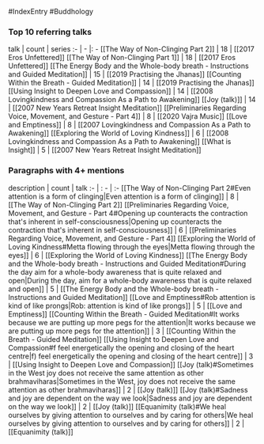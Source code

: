#IndexEntry #Buddhology

### Top 10 referring talks
talk | count | series
:- | - |: -
[[The Way of Non-Clinging Part 2]] | 18 | [[2017 Eros Unfettered]]
[[The Way of Non-Clinging Part 1]] | 18 | [[2017 Eros Unfettered]]
[[The Energy Body and the Whole-body breath - Instructions and Guided Meditation]] | 15 | [[2019 Practising the Jhanas]]
[[Counting Within the Breath - Guided Meditation]] | 14 | [[2019 Practising the Jhanas]]
[[Using Insight to Deepen Love and Compassion]] | 14 | [[2008 Lovingkindness and Compassion As a Path to Awakening]]
[[Joy (talk)]] | 14 | [[2007 New Years Retreat Insight Meditation]]
[[Preliminaries Regarding Voice, Movement, and Gesture - Part 4]] | 8 | [[2020 Vajra Music]]
[[Love and Emptiness]] | 8 | [[2007 Lovingkindness and Compassion As a Path to Awakening]]
[[Exploring the World of Loving Kindness]] | 6 | [[2008 Lovingkindness and Compassion As a Path to Awakening]]
[[What is Insight]] | 5 | [[2007 New Years Retreat Insight Meditation]]

### Paragraphs with 4+ mentions
description | count | talk
:- | : - | :-
[[The Way of Non-Clinging Part 2#Even attention is a form of clinging\|Even attention is a form of clinging]] | 8 | [[The Way of Non-Clinging Part 2]]
[[Preliminaries Regarding Voice, Movement, and Gesture - Part 4#Opening up counteracts the contraction that's inherent in self-consciousness\|Opening up counteracts the contraction that's inherent in self-consciousness]] | 6 | [[Preliminaries Regarding Voice, Movement, and Gesture - Part 4]]
[[Exploring the World of Loving Kindness#Metta flowing through the eyes\|Metta flowing through the eyes]] | 6 | [[Exploring the World of Loving Kindness]]
[[The Energy Body and the Whole-body breath - Instructions and Guided Meditation#During the day aim for a whole-body awareness that is quite relaxed and open\|During the day, aim for a whole-body awareness that is quite relaxed and open]] | 5 | [[The Energy Body and the Whole-body breath - Instructions and Guided Meditation]]
[[Love and Emptiness#Rob attention is kind of like prongs\|Rob: attention is kind of like prongs]] | 5 | [[Love and Emptiness]]
[[Counting Within the Breath - Guided Meditation#It works because we are putting up more pegs for the attention\|It works because we are putting up more pegs for the attention]] | 3 | [[Counting Within the Breath - Guided Meditation]]
[[Using Insight to Deepen Love and Compassion#f feel energetically the opening and closing of the heart centre\|f) feel energetically the opening and closing of the heart centre]] | 3 | [[Using Insight to Deepen Love and Compassion]]
[[Joy (talk)#Sometimes in the West joy does not receive the same attention as other brahmaviharas\|Sometimes in the West, joy does not receive the same attention as other brahmaviharas]] | 2 | [[Joy (talk)]]
[[Joy (talk)#Sadness and joy are dependent on the way we look\|Sadness and joy are dependent on the way we look]] | 2 | [[Joy (talk)]]
[[Equanimity (talk)#We heal ourselves by giving attention to ourselves and by caring for others\|We heal ourselves by giving attention to ourselves and by caring for others]] | 2 | [[Equanimity (talk)]]

